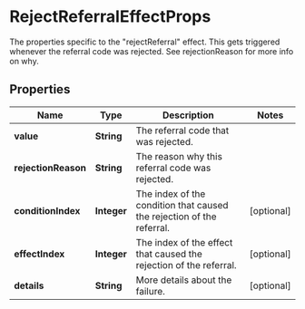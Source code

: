 

# RejectReferralEffectProps

The properties specific to the \"rejectReferral\" effect. This gets triggered whenever the referral code was rejected. See rejectionReason for more info on why.
## Properties

Name | Type | Description | Notes
------------ | ------------- | ------------- | -------------
**value** | **String** | The referral code that was rejected. | 
**rejectionReason** | **String** | The reason why this referral code was rejected. | 
**conditionIndex** | **Integer** | The index of the condition that caused the rejection of the referral. |  [optional]
**effectIndex** | **Integer** | The index of the effect that caused the rejection of the referral. |  [optional]
**details** | **String** | More details about the failure. |  [optional]



